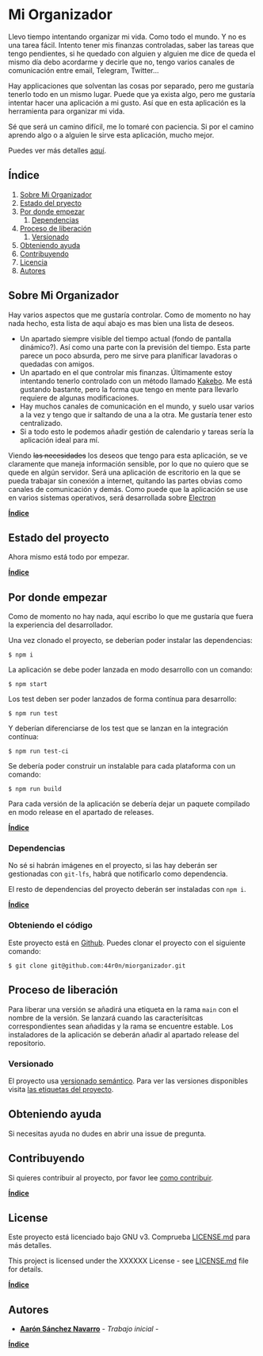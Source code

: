 # Mi Organizador

Llevo tiempo intentando organizar mi vida. Como todo el mundo. Y no es una tarea fácil. Intento tener mis finanzas controladas, saber las tareas que tengo pendientes, si he quedado con alguien y alguien me dice de queda el mismo día debo acordarme y decirle que no, tengo varios canales de comunicación entre email, Telegram, Twitter...

Hay applicaciones que solventan las cosas por separado, pero me gustaría tenerlo todo en un mismo lugar. Puede que ya exista algo, pero me gustaría intentar hacer una aplicación a mi gusto. Así que en esta aplicación es la herramienta para organizar mi vida.

Sé que será un camino difícil, me lo tomaré con paciencia. Si por el camino aprendo algo o a alguien le sirve esta aplicación, mucho mejor.

Puedes ver más detalles [aquí]().

## Índice

1. [Sobre Mi Organizador](#sobre-mi-organizador)
1. [Estado del pryecto](#estado-del-proyecto)
1. [Por donde empezar](#por-donde-empezar)
	1. [Dependencias](#dependencias)
1. [Proceso de liberación](#proceso-de-liberación)
	1. [Versionado](#versionado)
1. [Obteniendo ayuda](#obteniendo-ayuda)
1. [Contribuyendo](#contribuyendo)
1. [Licencia](#licencia)
1. [Autores](#autores)

## Sobre Mi Organizador

Hay varios aspectos que me gustaría controlar. Como de momento no hay nada hecho, esta lista de aquí abajo es mas bien una lista de deseos.

- Un apartado siempre visible del tiempo actual (fondo de pantalla dinámico?). Así como una parte con la previsión del tiempo. Esta parte parece un poco absurda, pero me sirve para planificar lavadoras o quedadas con amigos.
- Un apartado en el que controlar mis finanzas. Últimamente estoy intentando tenerlo controlado con un método llamado [Kakebo](https://www.google.com/search?hl=es&q=kakebo). Me está gustando bastante, pero la forma que tengo en mente para llevarlo requiere de algunas modificaciones.
- Hay muchos canales de comunicación en el mundo, y suelo usar varios a la vez y tengo que ir saltando de una a la otra. Me gustaría tener esto centralizado.
- Si a todo esto le podemos añadir gestión de calendario y tareas sería la aplicación ideal para mí.

Viendo ~~las necesidades~~ los deseos que tengo para esta aplicación, se ve claramente que maneja información sensible, por lo que no quiero que se quede en algún servidor. Será una aplicación de escritorio en la que se pueda trabajar sin conexión a internet, quitando las partes obvias como canales de comunicación y demás. Como puede que la aplicación se use en varios sistemas operativos, será desarrollada sobre [Electron](https://www.electronjs.org/)

**[Índice](#índice)**

## Estado del proyecto

Ahora mismo está todo por empezar.

**[Índice](#índice)**

## Por donde empezar

Como de momento no hay nada, aquí escribo lo que me gustaría que fuera la experiencia del desarrollador.

Una vez clonado el proyecto, se deberían poder instalar las dependencias:
```
$ npm i
```

La aplicación se debe poder lanzada en modo desarrollo con un comando:
```
$ npm start
```

Los test deben ser poder lanzados de forma contínua para desarrollo:
```
$ npm run test
```

Y deberían diferenciarse de los test que se lanzan en la integración contínua:
```
$ npm run test-ci
```

Se debería poder construir un instalable para cada plataforma con un comando:
```
$ npm run build
```

Para cada versión de la aplicación se debería dejar un paquete compilado en modo release en el apartado de releases.

**[Índice](#index)**

### Dependencias

No sé si habrán imágenes en el proyecto, si las hay deberán ser gestionadas con `git-lfs`, habrá que notificarlo como dependencia.

El resto de dependencias del proyecto deberán ser instaladas con `npm i`.

**[Índice](#index)**

### Obteniendo el código

Este proyecto está en [Github](https://github.com/44r0n/miorganizador). Puedes clonar el proyecto con el siguiente comando:
```
$ git clone git@github.com:44r0n/miorganizador.git
```

## Proceso de liberación

Para liberar una versión se añadirá una etiqueta en la rama `main` con el nombre de la versión. Se lanzará cuando las caracterísitcas correspondientes sean añadidas y la rama se encuentre estable. Los instaladores de la aplicación se deberán añadir al apartado release del repositorio.

### Versionado

El proyecto usa [versionado semántico](http://semver.org/). Para ver las versiones disponibles visita [las etiquetas del proyecto](https://github.com/44r0n/miorganizador/tags).

## Obteniendo ayuda

Si necesitas ayuda no dudes en abrir una issue de pregunta.

## Contribuyendo

Si quieres contribuir al proyecto, por favor lee [como contribuir](CONTRIBUTING.md).

**[Índice](#index)**

## License

Este proyecto está licenciado bajo GNU v3. Comprueba [LICENSE.md](LICENSE.md) para más detalles.

This project is licensed under the XXXXXX License - see [LICENSE.md](LICENSE.md) file for details.

**[Índice](#index)**

## Autores

* **[Aarón Sánchez Navarro](https://github.com/44r0n)** - *Trabajo inicial* - 

**[Índice](#index)**

